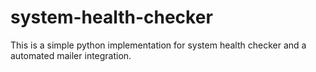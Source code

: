 # system-health-checker
This is a simple python implementation for system health checker and a automated mailer integration.
